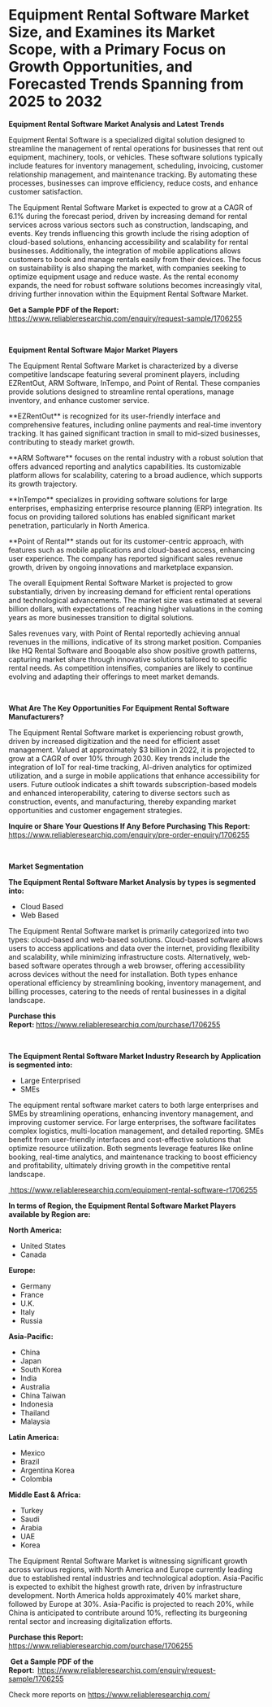 <p><h1>Equipment Rental Software Market Size, and Examines its Market Scope, with a Primary Focus on Growth Opportunities, and Forecasted Trends Spanning from 2025 to 2032</h1></p><p><strong>Equipment Rental Software Market Analysis and Latest Trends</strong></p>
<p><p>Equipment Rental Software is a specialized digital solution designed to streamline the management of rental operations for businesses that rent out equipment, machinery, tools, or vehicles. These software solutions typically include features for inventory management, scheduling, invoicing, customer relationship management, and maintenance tracking. By automating these processes, businesses can improve efficiency, reduce costs, and enhance customer satisfaction.</p><p>The Equipment Rental Software Market is expected to grow at a CAGR of 6.1% during the forecast period, driven by increasing demand for rental services across various sectors such as construction, landscaping, and events. Key trends influencing this growth include the rising adoption of cloud-based solutions, enhancing accessibility and scalability for rental businesses. Additionally, the integration of mobile applications allows customers to book and manage rentals easily from their devices. The focus on sustainability is also shaping the market, with companies seeking to optimize equipment usage and reduce waste. As the rental economy expands, the need for robust software solutions becomes increasingly vital, driving further innovation within the Equipment Rental Software Market.</p></p>
<p><strong>Get a Sample PDF of the Report:&nbsp;</strong> <a href="https://www.reliableresearchiq.com/enquiry/request-sample/1706255?utm_campaign=2738&utm_medium=2&utm_source=Github&utm_content=ia&utm_term=10032025&utm_id=equipment-rental-software">https://www.reliableresearchiq.com/enquiry/request-sample/1706255</a></p>
<p>&nbsp;</p>
<p><strong>Equipment Rental Software Major Market Players</strong></p>
<p><p>The Equipment Rental Software Market is characterized by a diverse competitive landscape featuring several prominent players, including EZRentOut, ARM Software, InTempo, and Point of Rental. These companies provide solutions designed to streamline rental operations, manage inventory, and enhance customer service.</p><p>**EZRentOut** is recognized for its user-friendly interface and comprehensive features, including online payments and real-time inventory tracking. It has gained significant traction in small to mid-sized businesses, contributing to steady market growth.</p><p>**ARM Software** focuses on the rental industry with a robust solution that offers advanced reporting and analytics capabilities. Its customizable platform allows for scalability, catering to a broad audience, which supports its growth trajectory.</p><p>**InTempo** specializes in providing software solutions for large enterprises, emphasizing enterprise resource planning (ERP) integration. Its focus on providing tailored solutions has enabled significant market penetration, particularly in North America.</p><p>**Point of Rental** stands out for its customer-centric approach, with features such as mobile applications and cloud-based access, enhancing user experience. The company has reported significant sales revenue growth, driven by ongoing innovations and marketplace expansion.</p><p>The overall Equipment Rental Software Market is projected to grow substantially, driven by increasing demand for efficient rental operations and technological advancements. The market size was estimated at several billion dollars, with expectations of reaching higher valuations in the coming years as more businesses transition to digital solutions.</p><p>Sales revenues vary, with Point of Rental reportedly achieving annual revenues in the millions, indicative of its strong market position. Companies like HQ Rental Software and Booqable also show positive growth patterns, capturing market share through innovative solutions tailored to specific rental needs. As competition intensifies, companies are likely to continue evolving and adapting their offerings to meet market demands.</p></p>
<p>&nbsp;</p>
<p><strong>What Are The Key Opportunities For Equipment Rental Software Manufacturers?</strong></p>
<p><p>The Equipment Rental Software market is experiencing robust growth, driven by increased digitization and the need for efficient asset management. Valued at approximately $3 billion in 2022, it is projected to grow at a CAGR of over 10% through 2030. Key trends include the integration of IoT for real-time tracking, AI-driven analytics for optimized utilization, and a surge in mobile applications that enhance accessibility for users. Future outlook indicates a shift towards subscription-based models and enhanced interoperability, catering to diverse sectors such as construction, events, and manufacturing, thereby expanding market opportunities and customer engagement strategies.</p></p>
<p><strong>Inquire or Share Your Questions If Any Before Purchasing This Report:</strong> <a href="https://www.reliableresearchiq.com/enquiry/pre-order-enquiry/1706255?utm_campaign=2738&utm_medium=2&utm_source=Github&utm_content=ia&utm_term=10032025&utm_id=equipment-rental-software">https://www.reliableresearchiq.com/enquiry/pre-order-enquiry/1706255</a></p>
<p>&nbsp;</p>
<p><strong>Market Segmentation</strong></p>
<p><strong>The Equipment Rental Software Market Analysis by types is segmented into:</strong></p>
<p><ul><li>Cloud Based</li><li>Web Based</li></ul></p>
<p><p>The Equipment Rental Software market is primarily categorized into two types: cloud-based and web-based solutions. Cloud-based software allows users to access applications and data over the internet, providing flexibility and scalability, while minimizing infrastructure costs. Alternatively, web-based software operates through a web browser, offering accessibility across devices without the need for installation. Both types enhance operational efficiency by streamlining booking, inventory management, and billing processes, catering to the needs of rental businesses in a digital landscape.</p></p>
<p><strong>Purchase this Report:&nbsp;</strong><a href="https://www.reliableresearchiq.com/purchase/1706255?utm_campaign=2738&utm_medium=2&utm_source=Github&utm_content=ia&utm_term=10032025&utm_id=equipment-rental-software">https://www.reliableresearchiq.com/purchase/1706255</a></p>
<p>&nbsp;</p>
<p><strong>The Equipment Rental Software Market Industry Research by Application is segmented into:</strong></p>
<p><ul><li>Large Enterprised</li><li>SMEs</li></ul></p>
<p><p>The equipment rental software market caters to both large enterprises and SMEs by streamlining operations, enhancing inventory management, and improving customer service. For large enterprises, the software facilitates complex logistics, multi-location management, and detailed reporting. SMEs benefit from user-friendly interfaces and cost-effective solutions that optimize resource utilization. Both segments leverage features like online booking, real-time analytics, and maintenance tracking to boost efficiency and profitability, ultimately driving growth in the competitive rental landscape.</p></p>
<p><a href="https://www.reliableresearchiq.com/equipment-rental-software-r1706255?utm_campaign=2738&utm_medium=2&utm_source=Github&utm_content=ia&utm_term=10032025&utm_id=equipment-rental-software">&nbsp;https://www.reliableresearchiq.com/equipment-rental-software-r1706255</a></p>
<p><strong>In terms of Region, the Equipment Rental Software Market Players available by Region are:</strong></p>
<p>
    <p> <strong> North America: </strong>
        <ul>
            <li>United States</li>
            <li>Canada</li>
        </ul>
        </p> 
    <p> <strong> Europe: </strong>
        <ul>
            <li>Germany</li>
            <li>France</li>
            <li>U.K.</li>
            <li>Italy</li>
            <li>Russia</li>
        </ul>
        </p> 
    <p> <strong> Asia-Pacific: </strong>
        <ul>
            <li>China</li>
            <li>Japan</li>
            <li>South Korea</li>
            <li>India</li>
            <li>Australia</li>
            <li>China Taiwan</li>
            <li>Indonesia</li>
            <li>Thailand</li>
            <li>Malaysia</li>
        </ul>
        </p> 
    <p> <strong> Latin America: </strong>
        <ul>
            <li>Mexico</li>
            <li>Brazil</li>
            <li>Argentina Korea</li>
            <li>Colombia</li>
        </ul>
        </p> 
    <p> <strong> Middle East & Africa: </strong>
        <ul>
            <li>Turkey</li>
            <li>Saudi</li>
            <li>Arabia</li>
            <li>UAE</li>
            <li>Korea</li>
        </ul>
    </p>
    </p>
<p><p>The Equipment Rental Software Market is witnessing significant growth across various regions, with North America and Europe currently leading due to established rental industries and technological adoption. Asia-Pacific is expected to exhibit the highest growth rate, driven by infrastructure development. North America holds approximately 40% market share, followed by Europe at 30%. Asia-Pacific is projected to reach 20%, while China is anticipated to contribute around 10%, reflecting its burgeoning rental sector and increasing digitalization efforts.</p></p>
<p><strong>Purchase this Report: </strong><a href="https://www.reliableresearchiq.com/purchase/1706255?utm_campaign=2738&utm_medium=2&utm_source=Github&utm_content=ia&utm_term=10032025&utm_id=equipment-rental-software">https://www.reliableresearchiq.com/purchase/1706255</a></p>
<p>&nbsp;<strong>Get a Sample PDF of the Report:&nbsp;&nbsp;</strong><a href="https://www.reliableresearchiq.com/enquiry/request-sample/1706255?utm_campaign=2738&utm_medium=2&utm_source=Github&utm_content=ia&utm_term=10032025&utm_id=equipment-rental-software">https://www.reliableresearchiq.com/enquiry/request-sample/1706255</a></p>
<p><strong></strong></p>
<p>Check more reports on <a href="https://www.reliableresearchiq.com/?utm_campaign=2738&utm_medium=2&utm_source=Github&utm_content=ia&utm_term=10032025&utm_id=equipment-rental-software">https://www.reliableresearchiq.com/</a></p>